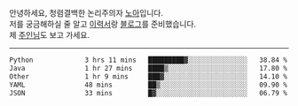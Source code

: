 안녕하세요, 청렴결백한 논리주의자 [노아](https://ieunune.github.io/quiz-app/)입니다.  
저를 궁금해하실 줄 알고 [이력서](https://ieunune.notion.site/d836ecc9172144d4b39f185b89f16a62)랑 [블로그](https://notion-blog-ieunune.vercel.app)를 준비했습니다.  
제 [주인님](https://www.instagram.com/lovely_hiru_hari_s2/)도 보고 가세요.

---

<!--START_SECTION:waka-->

```txt
Python             3 hrs 11 mins   █████████▓░░░░░░░░░░░░░░░   38.84 %
Java               1 hr 27 mins    ████▒░░░░░░░░░░░░░░░░░░░░   17.80 %
Other              1 hr 9 mins     ███▓░░░░░░░░░░░░░░░░░░░░░   14.10 %
YAML               48 mins         ██▒░░░░░░░░░░░░░░░░░░░░░░   09.90 %
JSON               33 mins         █▓░░░░░░░░░░░░░░░░░░░░░░░   06.79 %
```

<!--END_SECTION:waka-->

<!--
📈 **깃허브 주요 활동**

![ieunune github-stats](https://stats.dooboo.io/api/github-stats-advanced?login=ieunune) 
![ieunune github-trophies](https://stats.dooboo.io/api/github-trophies?login=ieunune)
-->
